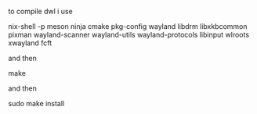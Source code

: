 to compile dwl i use 

nix-shell -p meson ninja cmake pkg-config wayland libdrm libxkbcommon pixman wayland-scanner wayland-utils wayland-protocols libinput wlroots xwayland
 fcft


and then 


make 


and then 


sudo make install
